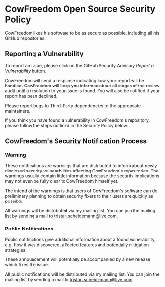 # CowFreedom Open Source Security Policy

CowFreedom likes his software to be as secure as possible, including all his GitHub repositories.

## Reporting a Vulnerability

To report an issue, please click on the GitHub Security Advisory *Report a Vulnerability* button.

CowFreedom will send a response indicating how your report will be handled. CowFreedom will keep you informed about all stages
of the review audit until a resolution to your issue is found.
You will also be notified if your report has been declined.

Please report bugs to Third-Party dependencies to the appropriate maintainers.

If you think you have found a vulnerability in CowFreedom's repository, please follow the steps outlined in the Security Policy below.

## CowFreedom's Security Notification Process

### Warning

These notifications are warnings that are distributed to inform about newly disclosed security vulnearbilities affecting CowFreedom's repositories. The warnings usually
contain little information because the security implications may not even be fully clear to CowFreedom himself yet.

The intend of the warnings is that users of CowFreedom's software can do preliminary planning to obtain security fixers to their users are quickly as possible.

All warnings will be distributed via my mailing list. You can join the mailing list by sending a mail to tristan.scheidemann@live.com.

### Public Notifications

Public notifications give additional information about a found vulnerability, e.g. how it was discovered, affected features and potentially mitigation strategies.

These announcement will potentially be accompanied by a new release which fixes the issue.

All public notifications will be distributed via my mailing list. You can join the mailing list by sending a mail to tristan.scheidemann@live.com.

